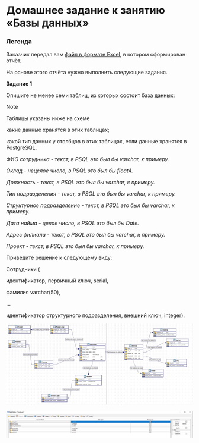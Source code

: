 # Домашнее задание к занятию «Базы данных»

### Легенда

Заказчик передал вам [файл в формате Excel](https://github.com/netology-code/sdb-homeworks/blob/main/resources/hw-12-1.xlsx), в котором сформирован отчёт.

На основе этого отчёта нужно выполнить следующие задания.

**Задание 1**

Опишите не менее семи таблиц, из которых состоит база данных:

> [!NOTE]
> Таблицы указаны ниже на схеме

какие данные хранятся в этих таблицах;

какой тип данных у столбцов в этих таблицах, если данные хранятся в PostgreSQL.

_ФИО сотрудника - текст, в PSQL это был бы varchar, к примеру._

_Оклад - нецелое число, в PSQL это был бы float4._

_Должность - текст, в PSQL это был бы varchar, к примеру._

_Тип подразделения - текст, в PSQL это был бы varchar, к примеру._

_Структурное подразделение - текст, в PSQL это был бы varchar, к примеру._

_Дата найма - целое число, в PSQL это был бы Date._

_Адрес филиала - текст, в PSQL это был бы varchar, к примеру._

_Проект - текст, в PSQL это был бы varchar, к примеру._



Приведите решение к следующему виду:

Сотрудники (

идентификатор, первичный ключ, serial,

фамилия varchar(50),

...

идентификатор структурного подразделения, внешний ключ, integer).


![alt text](https://github.com/MaratKN/sdb_1201/blob/main/1.jpg)

![alt text](https://github.com/MaratKN/sdb_1201/blob/main/2.jpg)